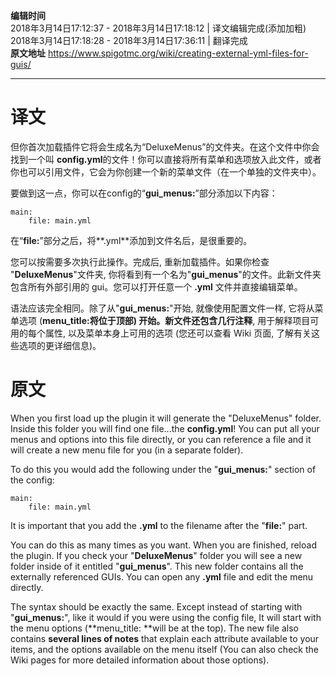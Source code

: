 **编辑时间**  
2018年3月14日17:12:37 - 2018年3月14日17:18:12 | 译文编辑完成(添加加粗)  
2018年3月14日17:18:28 - 2018年3月14日17:36:11 | 翻译完成  
**原文地址** https://www.spigotmc.org/wiki/creating-external-yml-files-for-guis/

---
# 译文
但你首次加载插件它将会生成名为“DeluxeMenus”的文件夹。在这个文件中你会找到一个叫 **config.yml**的文件！你可以直接将所有菜单和选项放入此文件，或者你也可以引用文件，它会为你创建一个新的菜单文件（在一个单独的文件夹中）。

要做到这一点，你可以在config的“**gui_menus:**”部分添加以下内容：
```
main:
    file: main.yml
```
在“**file:**”部分之后，将**.yml**添加到文件名后，是很重要的。

您可以按需要多次执行此操作。完成后, 重新加载插件。如果你检查 "**DeluxeMenus**"文件夹, 你将看到有一个名为"**gui_menus**"的文件。此新文件夹包含所有外部引用的 gui。您可以打开任意一个 **.yml** 文件并直接编辑菜单。

语法应该完全相同。除了从"**gui_menus:**"开始, 就像使用配置文件一样, 它将从菜单选项 (**menu_title:**将位于顶部) 开始。新文件还包含**几行注释**, 用于解释项目可用的每个属性, 以及菜单本身上可用的选项 (您还可以查看 Wiki 页面, 了解有关这些选项的更详细信息)。


# 原文

When you first load up the plugin it will generate the "DeluxeMenus" folder. Inside this folder you will find one file...the **config.yml**! You can put all your menus and options into this file directly, or you can reference a file and it will create a new menu file for you (in a separate folder).

To do this you would add the following under the "**gui_menus:**" section of the config:
```
main:
    file: main.yml
```
It is important that you add the **.yml** to the filename after the "**file:**" part.

You can do this as many times as you want. When you are finished, reload the plugin. If you check your "**DeluxeMenus**" folder you will see a new folder inside of it entitled "**gui_menus**". This new folder contains all the externally referenced GUIs. You can open any **.yml** file and edit the menu directly.

The syntax should be exactly the same. Except instead of starting with "**gui_menus:**", like it would if you were using the config file, It will start with the menu options (**menu_title: **will be at the top). The new file also contains **several lines of notes** that explain each attribute available to your items, and the options available on the menu itself (You can also check the Wiki pages for more detailed information about those options).
